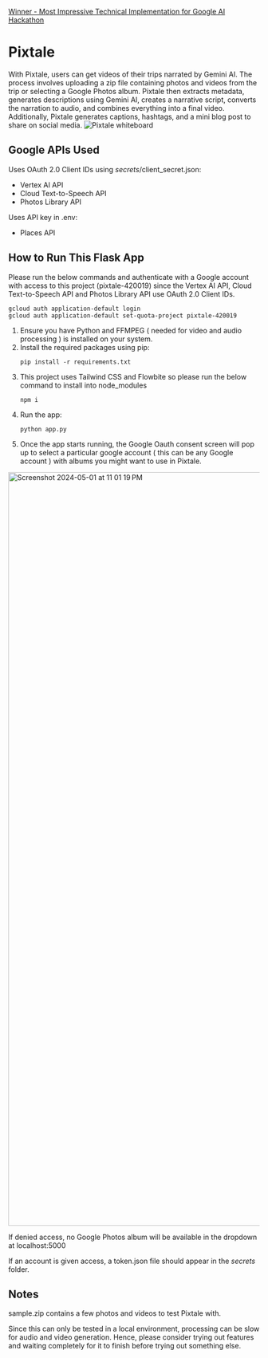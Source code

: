 [Winner -  Most Impressive Technical Implementation for Google AI Hackathon
](https://devpost.com/software/pixtale)
# Pixtale

With Pixtale, users can get videos of their trips narrated by Gemini AI. The process involves uploading a zip file containing photos and videos from the trip or selecting a Google Photos album. Pixtale then extracts metadata, generates descriptions using Gemini AI, creates a narrative script, converts the narration to audio, and combines everything into a final video. Additionally, Pixtale generates captions, hashtags, and a mini blog post to share on social media.
![Pixtale whiteboard](https://github.com/user-attachments/assets/a11f578b-9f82-4ebe-b851-6d977d1cb481)

## Google APIs Used

Uses OAuth 2.0 Client IDs using _secrets_/client_secret.json:

- Vertex AI API
- Cloud Text-to-Speech API
- Photos Library API

Uses API key in .env:

- Places API

## How to Run This Flask App

Please run the below commands and authenticate with a Google account with access to this project (pixtale-420019) since the Vertex AI API, Cloud Text-to-Speech API and Photos Library API use OAuth 2.0 Client IDs.
```
gcloud auth application-default login
gcloud auth application-default set-quota-project pixtale-420019
```
1. Ensure you have Python and FFMPEG ( needed for video and audio processing ) is installed on your system.
2. Install the required packages using pip:
   ```
   pip install -r requirements.txt
   ```
3. This project uses Tailwind CSS and Flowbite so please run the below command to install into node_modules
   ```
   npm i
   ```
3. Run the app:
   ```
   python app.py
   ```
4. Once the app starts running, the Google Oauth consent screen will pop up to select a particular google account ( this can be any Google account ) with albums you might want to use in Pixtale.
<img width="1512" alt="Screenshot 2024-05-01 at 11 01 19 PM" src="https://github.com/sam9111/pixtale/assets/60708693/daedf0bb-4455-4506-84c5-f76288301a08">

 If denied access, no Google Photos album will be available in the dropdown at localhost:5000
 
 If an account is given access, a token.json file should appear in the _secrets_ folder.

## Notes

sample.zip contains a few photos and videos to test Pixtale with.

Since this can only be tested in a local environment, processing can be slow for audio and video generation. Hence, please consider trying out features and waiting completely for it to finish before trying out something else.


